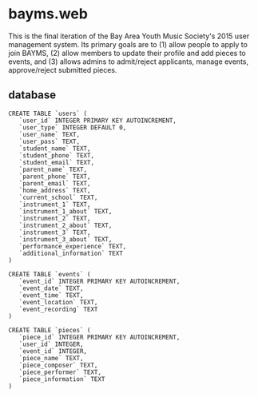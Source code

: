 # bayms.web
This is the final iteration of the Bay Area Youth Music Society's 2015 user
management system. Its primary goals are to (1) allow people to apply to join
BAYMS, (2) allow members to update their profile and add pieces to events, and
(3) allows admins to admit/reject applicants, manage events, approve/reject
submitted pieces.

## database
```
CREATE TABLE `users` (
   `user_id` INTEGER PRIMARY KEY AUTOINCREMENT,
   `user_type` INTEGER DEFAULT 0,
   `user_name` TEXT,
   `user_pass` TEXT,
   `student_name` TEXT,
   `student_phone` TEXT,
   `student_email` TEXT,
   `parent_name` TEXT,
   `parent_phone` TEXT,
   `parent_email` TEXT,
   `home_address` TEXT,
   `current_school` TEXT,
   `instrument_1` TEXT,
   `instrument_1_about` TEXT,
   `instrument_2` TEXT,
   `instrument_2_about` TEXT,
   `instrument_3` TEXT,
   `instrument_3_about` TEXT,
   `performance_experience` TEXT,
   `additional_information` TEXT
)
```

```
CREATE TABLE `events` (
   `event_id` INTEGER PRIMARY KEY AUTOINCREMENT,
   `event_date` TEXT,
   `event_time` TEXT,
   `event_location` TEXT,
   `event_recording` TEXT
)
```

```
CREATE TABLE `pieces` (
   `piece_id` INTEGER PRIMARY KEY AUTOINCREMENT,
   `user_id` INTEGER,
   `event_id` INTEGER,
   `piece_name` TEXT,
   `piece_composer` TEXT,
   `piece_performer` TEXT,
   `piece_information` TEXT
)
```
